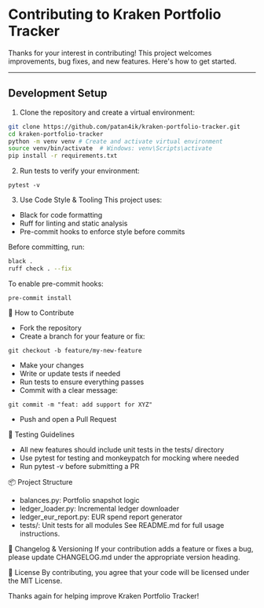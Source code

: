 # Contributing to Kraken Portfolio Tracker

Thanks for your interest in contributing! This project welcomes improvements, bug fixes, and new features. Here's how to get started.

---

## Development Setup

1. Clone the repository and create a virtual environment:

```bash
git clone https://github.com/patan4ik/kraken-portfolio-tracker.git
cd kraken-portfolio-tracker
python -m venv venv # Create and activate virtual environment
source venv/bin/activate  # Windows: venv\Scripts\activate
pip install -r requirements.txt
```

2. Run tests to verify your environment:
```
pytest -v
```

3. Use Code Style & Tooling
This project uses:
- Black for code formatting
- Ruff for linting and static analysis
- Pre-commit hooks to enforce style before commits

Before committing, run:
```bash
black .
ruff check . --fix
```

To enable pre-commit hooks:
```
pre-commit install
```

🚀 How to Contribute
- Fork the repository
- Create a branch for your feature or fix:
```
git checkout -b feature/my-new-feature
```
- Make your changes
- Write or update tests if needed
- Run tests to ensure everything passes
- Commit with a clear message:
```
git commit -m "feat: add support for XYZ"
```
- Push and open a Pull Request

🧪 Testing Guidelines
- All new features should include unit tests in the tests/ directory
- Use pytest for testing and monkeypatch for mocking where needed
- Run pytest -v before submitting a PR

📦 Project Structure
- balances.py: Portfolio snapshot logic
- ledger_loader.py: Incremental ledger downloader
- ledger_eur_report.py: EUR spend report generator
- tests/: Unit tests for all modules
See README.md for full usage instructions.

📝 Changelog & Versioning
If your contribution adds a feature or fixes a bug, please update CHANGELOG.md under the appropriate version heading.

📄 License
By contributing, you agree that your code will be licensed under the MIT License.

Thanks again for helping improve Kraken Portfolio Tracker!
